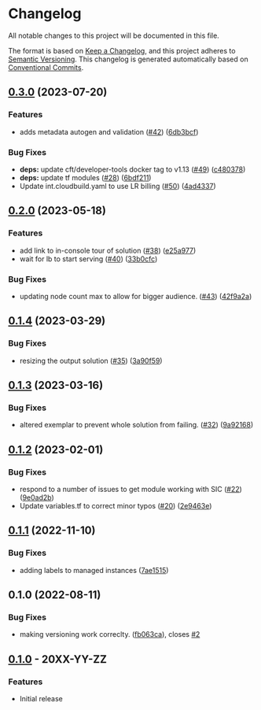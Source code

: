 # Changelog

All notable changes to this project will be documented in this file.

The format is based on
[Keep a Changelog](https://keepachangelog.com/en/1.0.0/),
and this project adheres to
[Semantic Versioning](https://semver.org/spec/v2.0.0.html).
This changelog is generated automatically based on [Conventional Commits](https://www.conventionalcommits.org/en/v1.0.0/).

## [0.3.0](https://github.com/GoogleCloudPlatform/terraform-google-load-balanced-vms/compare/v0.2.0...v0.3.0) (2023-07-20)


### Features

* adds metadata autogen and validation ([#42](https://github.com/GoogleCloudPlatform/terraform-google-load-balanced-vms/issues/42)) ([6db3bcf](https://github.com/GoogleCloudPlatform/terraform-google-load-balanced-vms/commit/6db3bcfcfa84b8b2231d1db4c34923f1d5e8798c))


### Bug Fixes

* **deps:** update cft/developer-tools docker tag to v1.13 ([#49](https://github.com/GoogleCloudPlatform/terraform-google-load-balanced-vms/issues/49)) ([c480378](https://github.com/GoogleCloudPlatform/terraform-google-load-balanced-vms/commit/c4803783bb225bd620677f2e384c4ee1fe92c893))
* **deps:** update tf modules ([#28](https://github.com/GoogleCloudPlatform/terraform-google-load-balanced-vms/issues/28)) ([6bdf211](https://github.com/GoogleCloudPlatform/terraform-google-load-balanced-vms/commit/6bdf211da6febb394ecf21c164fc6636dbc3bba7))
* Update int.cloudbuild.yaml to use LR billing ([#50](https://github.com/GoogleCloudPlatform/terraform-google-load-balanced-vms/issues/50)) ([4ad4337](https://github.com/GoogleCloudPlatform/terraform-google-load-balanced-vms/commit/4ad4337cb8ad903fbe64b6b46d0aee528c1ec00a))

## [0.2.0](https://github.com/GoogleCloudPlatform/terraform-google-load-balanced-vms/compare/v0.1.4...v0.2.0) (2023-05-18)


### Features

* add link to in-console tour of solution ([#38](https://github.com/GoogleCloudPlatform/terraform-google-load-balanced-vms/issues/38)) ([e25a977](https://github.com/GoogleCloudPlatform/terraform-google-load-balanced-vms/commit/e25a977d24fbf9fb343e1fd62d746a5d57a196ef))
* wait for lb to start serving ([#40](https://github.com/GoogleCloudPlatform/terraform-google-load-balanced-vms/issues/40)) ([33b0cfc](https://github.com/GoogleCloudPlatform/terraform-google-load-balanced-vms/commit/33b0cfcb1a5f7847d3b1283395888f9d636be131))


### Bug Fixes

* updating node count max to allow for bigger audience. ([#43](https://github.com/GoogleCloudPlatform/terraform-google-load-balanced-vms/issues/43)) ([42f9a2a](https://github.com/GoogleCloudPlatform/terraform-google-load-balanced-vms/commit/42f9a2a0c0c2a4e122a360e67b4fb6a8b32272c5))

## [0.1.4](https://github.com/GoogleCloudPlatform/terraform-google-load-balanced-vms/compare/v0.1.3...v0.1.4) (2023-03-29)


### Bug Fixes

* resizing the output solution ([#35](https://github.com/GoogleCloudPlatform/terraform-google-load-balanced-vms/issues/35)) ([3a90f59](https://github.com/GoogleCloudPlatform/terraform-google-load-balanced-vms/commit/3a90f59bc6d268079136f6e4177b89185df9bfcb))

## [0.1.3](https://github.com/GoogleCloudPlatform/terraform-google-load-balanced-vms/compare/v0.1.2...v0.1.3) (2023-03-16)


### Bug Fixes

* altered exemplar to prevent whole solution from failing.  ([#32](https://github.com/GoogleCloudPlatform/terraform-google-load-balanced-vms/issues/32)) ([9a92168](https://github.com/GoogleCloudPlatform/terraform-google-load-balanced-vms/commit/9a92168cac7bc7c6be5f34f048dae381d80391c5))

## [0.1.2](https://github.com/GoogleCloudPlatform/terraform-google-load-balanced-vms/compare/v0.1.1...v0.1.2) (2023-02-01)


### Bug Fixes

* respond to a number of issues to get module working with SIC ([#22](https://github.com/GoogleCloudPlatform/terraform-google-load-balanced-vms/issues/22)) ([9e0ad2b](https://github.com/GoogleCloudPlatform/terraform-google-load-balanced-vms/commit/9e0ad2b64a5cf5f67e3dfae48c9360e357551a48))
* Update variables.tf to correct minor typos ([#20](https://github.com/GoogleCloudPlatform/terraform-google-load-balanced-vms/issues/20)) ([2e9463e](https://github.com/GoogleCloudPlatform/terraform-google-load-balanced-vms/commit/2e9463eb950fee50381070c1b8bef931f21e22ac))

## [0.1.1](https://github.com/GoogleCloudPlatform/terraform-google-load-balanced-vms/compare/v0.1.0...v0.1.1) (2022-11-10)


### Bug Fixes

* adding labels to managed instances ([7ae1515](https://github.com/GoogleCloudPlatform/terraform-google-load-balanced-vms/commit/7ae15155eb23d49ba150814656d816dccc10e416))

## 0.1.0 (2022-08-11)


### Bug Fixes

* making versioning work correclty. ([fb063ca](https://github.com/GoogleCloudPlatform/terraform-google-load-balanced-vms/commit/fb063ca97c56bbb651addb2a7ba56f200399b19c)), closes [#2](https://github.com/GoogleCloudPlatform/terraform-google-load-balanced-vms/issues/2)

## [0.1.0](https://github.com/terraform-google-modules/terraform-google-load-balanced-vms/releases/tag/v0.1.0) - 20XX-YY-ZZ

### Features

- Initial release

[0.1.0]: https://github.com/terraform-google-modules/terraform-google-load-balanced-vms/releases/tag/v0.1.0

